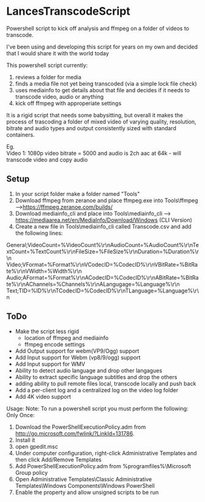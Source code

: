 # LancesTranscodeScript
Powershell script to kick off analysis and ffmpeg on a folder of videos to transcode.   

I've been using and developing this script for years on  my own and decided that I would share it with the world today

This powershell script currently:
1) reviews a folder for  media
2) finds a media file not yet being transcoded (via a simple lock file check)
3) uses mediainfo to get details about that file and decides if it needs to transcode video, audio or anything
4) kick off ffmpeg with approperiate settings

It is a rigid script that needs some babysitting, but overall it makes the process of trascoding a folder of mixed video of varying quality, resolution, bitrate and audio types and output consistently sized with standard containers.

Eg.     
  Video 1:  1080p video bitrate = 5000 and audio is 2ch aac at 64k
    - will transcode video and copy audio

Setup
-----
1) In your script folder make a folder named "Tools"
2) Download ffmpeg from zeranoe and place ffmpeg.exe into Tools\ffmpeg  -->https://ffmpeg.zeranoe.com/builds/
3) Download mediainfo_cli and place into Tools\mediainfo_cli --> https://mediaarea.net/en/MediaInfo/Download/Windows  (CLI Version)
4) Create a new file in Tools\mediainfo_cli called Transcode.csv and add the following lines:

General;VideoCount=%VideoCount%\r\nAudioCount=%AudioCount%\r\nTextCount=%TextCount%\r\nFileSize=%FileSize%\r\nDuration=%Duration%\r\n
Video;VFormat=%Format%\r\nVCodecID=%CodecID%\r\nVBitRate=%BitRate%\r\nVWidth=%Width%\r\n
Audio;AFormat=%Format%\r\nACodecID=%CodecID%\r\nABitRate=%BitRate%\r\nAChannels=%Channels%\r\nALangugage=%Language%\r\n
Text;TID=%ID%\r\nTCodecID=%CodecID%\r\nTLanguage=%Language%\r\n

ToDo
----
 - Make the script less rigid
    - location of ffmpeg and mediainfo
    - ffmpeg encode settings
 - Add Output support for webm(VP9/Ogg) support
 - Add Input support for Webm (vp8/9/ogg) support
 - Add Input support for WMV
 - Ability to detect audio language and drop other langagues
 - Ability to extract specific language subtitles and drop the others
 - adding ability to pull remote files local, transcode locally and push back
 - Add a per-client log and a centralized log on the video log folder
 - Add 4K video support

Usage:
Note:  To run a powershell script you must perform the following:
Only Once:
1) Download the PowerShellExecutionPolicy.adm from http://go.microsoft.com/fwlink/?LinkId=131786.
2) Install it
3) open gpedit.msc
4) Under computer configuration, right-click Administrative Templates and then click Add/Remove Templates
5) Add PowerShellExecutionPolicy.adm from %programfiles%\Microsoft Group policy
6) Open Administrative Templates\Classic Administrative Templates\Windows Components\Windows PowerShell
7) Enable the property and allow unsigned scripts to be run

